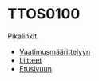 # TTOS0100

Pikalinkit

* [Vaatimusmäärittelyyn](https://gitlab.labranet.jamk.fi/open-project-framework/opf-for-ttos0100-v1/blob/master/dokumentit/02-vaatimusmaarittely/vaatimusmaarittely.md)
* [Liitteet](dokumentaatio/02-vaatimusmaarittely/liitteet)
* [Etusivuun](http://open-project-framework.pages.labranet.jamk.fi/opf-for-ttos0100-v1/)


